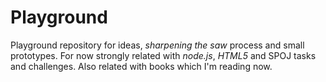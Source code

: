 Playground
==========

Playground repository for ideas, *sharpening the saw* process and small prototypes. 
For now strongly related with *node.js*, *HTML5* and SPOJ tasks and challenges.
Also related with books which I'm reading now.
